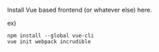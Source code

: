 Install Vue based frontend (or whatever else) here.

ex) 

```
npm install --global vue-cli
vue init webpack incrudible
```

